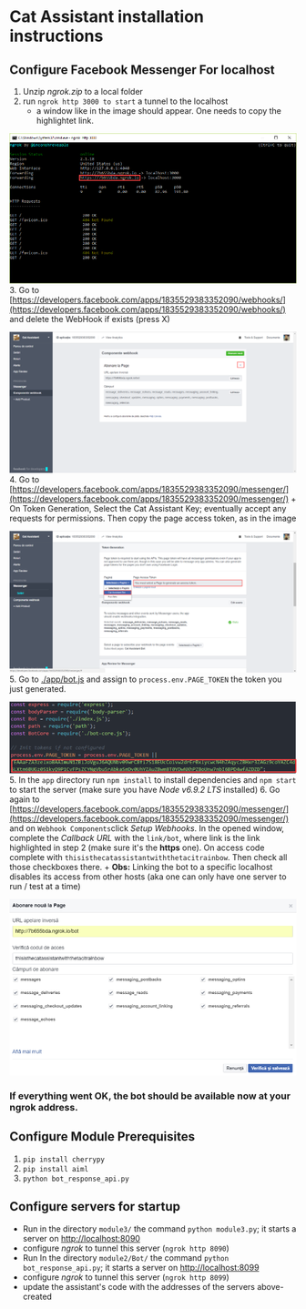 # Cat Assistant installation instructions

## Configure Facebook Messenger For localhost


1. Unzip _ngrok.zip_ to a local folder
2. run `ngrok http 3000 to start` a tunnel to the localhost
    + a window like in the image should appear. One needs to copy the highlightet link.

![](./images/ngrok_window.png)
3. Go to [https://developers.facebook.com/apps/1835529383352090/webhooks/](https://developers.facebook.com/apps/1835529383352090/webhooks/) and delete the WebHook if exists (press X)

![](./images/dev_1.png)
4. Go to [https://developers.facebook.com/apps/1835529383352090/messenger/](https://developers.facebook.com/apps/1835529383352090/messenger/)
    + On Token Generation, Select the Cat Assistant Key; eventually accept any requests for permissions. Then copy the page access token, as in the image

![](./images/dev_2.png)
5. Go to [./app/bot.js](./app/bot.js) and assign to `process.env.PAGE_TOKEN` the token you just generated.

![](./images/dev_3.png)
5. In the `app` directory run `npm install` to install dependencies and `npm start` to start the server (make sure you have _Node v6.9.2 LTS_ installed)
6. Go again to [https://developers.facebook.com/apps/1835529383352090/messenger/](https://developers.facebook.com/apps/1835529383352090/messenger/) and on `Webhook Components`click _Setup Webhooks_. In the opened window, complete the _Callback URL_ with the `link/bot`, where link is the link highlighted in step 2 (make sure it's the **https** one). On access code complete with `thisisthecatassistantwiththetacitrainbow`. Then check all those checkboxes there.
    + **Obs:** Linking the bot to a specific localhost disables its access from other hosts (aka one can only have one server to run / test at a time)

![](./images/dev_4.png)

### If everything went OK, the bot should be available now at your ngrok address.


## Configure Module Prerequisites
1. `pip install cherrypy`
2. `pip install aiml`
3. `python bot_response_api.py`

## Configure servers for startup
+ Run in the directory `module3/` the command `python module3.py`; it starts a server on [http://localhost:8090](http://localhost:8090)
+ configure _ngrok_ to tunnel this server (`ngrok http 8090`)
+ Run In the directory `module2/Bot/` the command `python bot_response_api.py`; it starts a server on [http://localhost:8099](http://localhost:8099)
+ configure _ngrok_ to tunnel this server (`ngrok http 8099`)
+ update the assistant's code with the addresses of the servers above-created